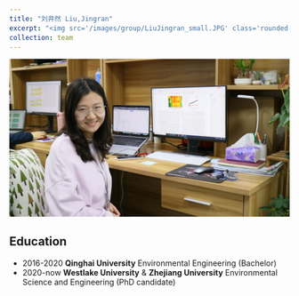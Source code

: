 ```yaml
---
title: "刘井然 Liu,Jingran"
excerpt: "<img src='/images/group/LiuJingran_small.JPG' class='rounded-corners'><br/>PhD student"
collection: team
---
```

<img src='/images/group/LiuJingran.JPG' class='rounded-corners'>

## Education
* 2016-2020 **Qinghai University** Environmental Engineering (Bachelor)
* 2020-now **Westlake University** & **Zhejiang University** Environmental Science and Engineering (PhD candidate)

